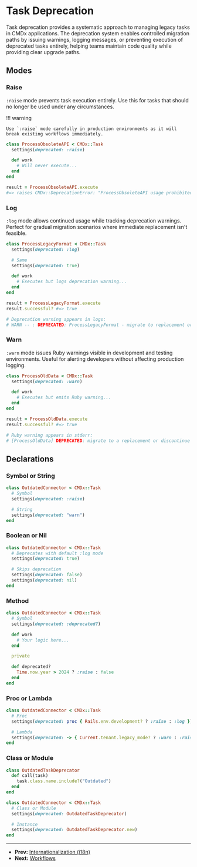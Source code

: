 # Task Deprecation

Task deprecation provides a systematic approach to managing legacy tasks in CMDx applications. The deprecation system enables controlled migration paths by issuing warnings, logging messages, or preventing execution of deprecated tasks entirely, helping teams maintain code quality while providing clear upgrade paths.

## Modes

### Raise

`:raise` mode prevents task execution entirely. Use this for tasks that should no longer be used under any circumstances.

!!! warning

    Use `:raise` mode carefully in production environments as it will break existing workflows immediately.

```ruby
class ProcessObsoleteAPI < CMDx::Task
  settings(deprecated: :raise)

  def work
    # Will never execute...
  end
end

result = ProcessObsoleteAPI.execute
#=> raises CMDx::DeprecationError: "ProcessObsoleteAPI usage prohibited"
```

### Log

`:log` mode allows continued usage while tracking deprecation warnings. Perfect for gradual migration scenarios where immediate replacement isn't feasible.

```ruby
class ProcessLegacyFormat < CMDx::Task
  settings(deprecated: :log)

  # Same
  settings(deprecated: true)

  def work
    # Executes but logs deprecation warning...
  end
end

result = ProcessLegacyFormat.execute
result.successful? #=> true

# Deprecation warning appears in logs:
# WARN -- : DEPRECATED: ProcessLegacyFormat - migrate to replacement or discontinue use
```

### Warn

`:warn` mode issues Ruby warnings visible in development and testing environments. Useful for alerting developers without affecting production logging.

```ruby
class ProcessOldData < CMDx::Task
  settings(deprecated: :warn)

  def work
    # Executes but emits Ruby warning...
  end
end

result = ProcessOldData.execute
result.successful? #=> true

# Ruby warning appears in stderr:
# [ProcessOldData] DEPRECATED: migrate to a replacement or discontinue use
```

## Declarations

### Symbol or String

```ruby
class OutdatedConnector < CMDx::Task
  # Symbol
  settings(deprecated: :raise)

  # String
  settings(deprecated: "warn")
end
```

### Boolean or Nil

```ruby
class OutdatedConnector < CMDx::Task
  # Deprecates with default :log mode
  settings(deprecated: true)

  # Skips deprecation
  settings(deprecated: false)
  settings(deprecated: nil)
end
```

### Method

```ruby
class OutdatedConnector < CMDx::Task
  # Symbol
  settings(deprecated: :deprecated?)

  def work
    # Your logic here...
  end

  private

  def deprecated?
    Time.now.year > 2024 ? :raise : false
  end
end
```

### Proc or Lambda

```ruby
class OutdatedConnector < CMDx::Task
  # Proc
  settings(deprecated: proc { Rails.env.development? ? :raise : :log })

  # Lambda
  settings(deprecated: -> { Current.tenant.legacy_mode? ? :warn : :raise })
end
```

### Class or Module

```ruby
class OutdatedTaskDeprecator
  def call(task)
    task.class.name.include?("Outdated")
  end
end

class OutdatedConnector < CMDx::Task
  # Class or Module
  settings(deprecated: OutdatedTaskDeprecator)

  # Instance
  settings(deprecated: OutdatedTaskDeprecator.new)
end
```

---

- **Prev:** [Internationalization (i18n)](internationalization.md)
- **Next:** [Workflows](workflows.md)
